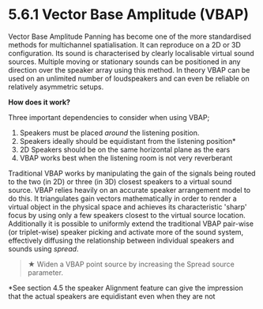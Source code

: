 # 5.6.1 Vector Base Amplitude (VBAP)

Vector Base Amplitude Panning has become one of the more standardised methods for multichannel spatialisation. It can reproduce on a 2D or 3D configuration.
Its sound is characterised by clearly localisable virtual sound sources. Multiple
moving or stationary sounds can be positioned in any direction over the speaker
array using this method. In theory VBAP can be used on an unlimited number of
loudspeakers and can even be reliable on relatively asymmetric setups.

**How does it work?**

Three important dependencies to consider when using VBAP;

1. Speakers must be placed _around_ the listening position.
2. Speakers ideally should be equidistant from the listening position*
3. 2D Speakers should be on the same horizontal plane as the ears
4. VBAP works best when the listening room is not very reverberant

Traditional VBAP works by manipulating the gain of the signals being routed to the
two (in 2D) or three (in 3D) closest speakers to a virtual sound source. VBAP relies
heavily on an accurate speaker arrangement model to do this. It triangulates gain
vectors mathematically in order to render a virtual object in the physical space and
achieves its characteristic 'sharp' focus by using only a few speakers closest to the
virtual source location. Additionally it is possible to uniformly extend the traditional
VBAP pair-wise (or triplet-wise) speaker picking and activate more of the sound
system, effectively diffusing the relationship between individual speakers and
sounds using _spread_.

> ★ Widen a VBAP point source by increasing the Spread source parameter.

*See section 4.5 the speaker Alignment feature can give the impression that the actual
speakers are equidistant even when they are not

